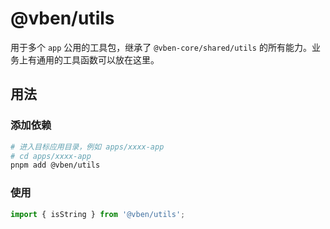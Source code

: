 # @vben/utils

用于多个 `app` 公用的工具包，继承了 `@vben-core/shared/utils` 的所有能力。业务上有通用的工具函数可以放在这里。

## 用法

### 添加依赖

```bash
# 进入目标应用目录，例如 apps/xxxx-app
# cd apps/xxxx-app
pnpm add @vben/utils
```

### 使用

```ts
import { isString } from '@vben/utils';
```
